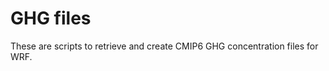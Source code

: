 GHG files
=========

These are scripts to retrieve and create CMIP6 GHG concentration
files for WRF.
